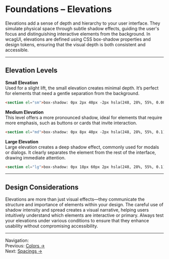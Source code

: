 # Foundations – Elevations

Elevations add a sense of depth and hierarchy to your user interface. They simulate physical space through subtle shadow effects, guiding the user's focus and distinguishing interactive elements from the background. In wcagUI, elevations are defined using CSS box-shadow properties and design tokens, ensuring that the visual depth is both consistent and accessible.

---

## Elevation Levels

**Small Elevation**  
Used for a slight lift, the small elevation creates minimal depth. It’s perfect for elements that need a gentle separation from the background.

```html
<section el="sm">box-shadow: 0px 2px 40px -2px hsla(248, 28%, 55%, 0.08)</section>
```

**Medium Elevation**  
This level offers a more pronounced shadow, ideal for elements that require more emphasis, such as buttons or cards that invite interaction.

```html
<section el="md">box-shadow: 0px 8px 40px -2px hsla(248, 28%, 55%, 0.1)</section>
```

**Large Elevation**  
Large elevation creates a deep shadow effect, commonly used for modals or dialogs. It clearly separates the element from the rest of the interface, drawing immediate attention.

```html
<section el="lg">box-shadow: 0px 18px 60px 2px hsla(248, 28%, 55%, 0.1)</section>
```

---

## Design Considerations

Elevations are more than just visual effects—they communicate the structure and importance of elements within your design. The careful use of shadow intensity and spread creates a visual narrative, helping users intuitively understand which elements are interactive or primary. Always test your elevations under various conditions to ensure that they enhance usability without compromising accessibility.

---

Navigation:  
Previous: [Colors →](./foundations-colors.html)  
Next: [Spacings →](./foundations-spacings.html)

